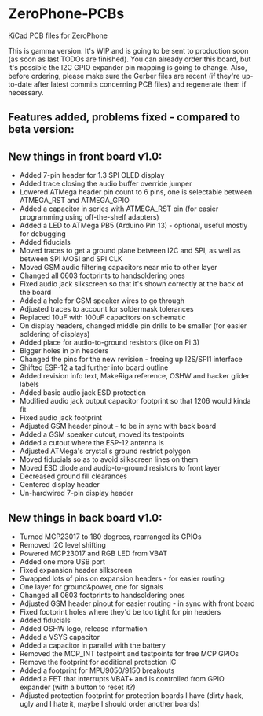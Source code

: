 # ZeroPhone-PCBs
KiCad PCB files for ZeroPhone

This is gamma version. It's WIP and is going to be sent to production soon (as soon as last TODOs are finished). You can already order this board, but it's possible the I2C GPIO expander pin mapping is going to change. Also, before ordering, please make sure the Gerber files are recent (if they're up-to-date after latest commits concerning PCB files) and regenerate them if necessary.

## Features added, problems fixed - compared to beta version:

## New things in front board v1.0:

* Added 7-pin header for 1.3 SPI OLED display
* Added trace closing the audio buffer override jumper
* Lowered ATMega header pin count to 6 pins, one is selectable between ATMEGA_RST and ATMEGA_GPIO
* Added a capacitor in series with ATMEGA_RST pin (for easier programming using off-the-shelf adapters)
* Added a LED to ATMega PB5 (Arduino Pin 13) - optional, useful mostly for debugging
* Added fiducials 
* Moved traces to get a ground plane between I2C and SPI, as well as between SPI MOSI and SPI CLK
* Moved GSM audio filtering capacitors near mic to other layer
* Changed all 0603 footprints to handsoldering ones
* Fixed audio jack silkscreen so that it's shown correctly at the back of the board
* Added a hole for GSM speaker wires to go through
* Adjusted traces to account for soldermask tolerances
* Replaced 10uF with 100uF capacitors on schematic
* On display headers, changed middle pin drills to be smaller (for easier soldering of displays)
* Added place for audio-to-ground resistors (like on Pi 3)
* Bigger holes in pin headers
* Changed the pins for the new revision - freeing up I2S/SPI1 interface
* Shifted ESP-12 a tad further into board outline
* Added revision info text, MakeRiga reference, OSHW and hacker glider labels
* Added basic audio jack ESD protection 
* Modified audio jack output capacitor footprint so that 1206 would kinda fit
* Fixed audio jack footprint
* Adjusted GSM header pinout - to be in sync with back board
* Added a GSM speaker cutout, moved its testpoints
* Added a cutout where the ESP-12 antenna is
* Adjusted ATMega's crystal's ground restrict polygon
* Moved fiducials so as to avoid silkscreen lines on them
* Moved ESD diode and audio-to-ground resistors to front layer
* Decreased ground fill clearances
* Centered display header
* Un-hardwired 7-pin display header

## New things in back board v1.0:

* Turned MCP23017 to 180 degrees, rearranged its GPIOs
* Removed I2C level shifting
* Powered MCP23017 and RGB LED from VBAT
* Added one more USB port
* Fixed expansion header silkscreen
* Swapped lots of pins on expansion headers - for easier routing
* One layer for ground&power, one for signals
* Changed all 0603 footprints to handsoldering ones
* Adjusted GSM header pinout for easier routing - in sync with front board
* Fixed footprint holes where they'd be too tight for pin headers
* Added fiducials
* Added OSHW logo, release information
* Added a VSYS capacitor
* Added a capacitor in parallel with the battery
* Removed the MCP_INT testpoint and testpoints for free MCP GPIOs
* Remove the footprint for additional protection IC
* Added a footprint for MPU9050/9150 breakouts
* Added a FET that interrupts VBAT+ and is controlled from GPIO expander (with a button to reset it?)
* Adjusted protection footprint for protection boards I have (dirty hack, ugly and I hate it, maybe I should order another boards)